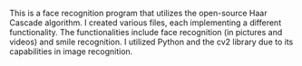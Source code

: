 This is a face recognition program that utilizes the open-source Haar Cascade algorithm. I created various files, each implementing a different functionality. The functionalities include face recognition (in pictures and videos) and smile recognition. I utilized Python and the cv2 library due to its capabilities in image recognition.
